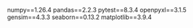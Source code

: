 numpy==1.26.4
pandas==2.2.3
pytest==8.3.4
openpyxl==3.1.5
gensim==4.3.3
seaborn==0.13.2
matplotlib==3.9.4